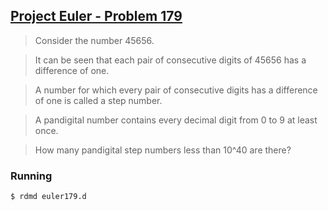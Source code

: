 ## [Project Euler - Problem 179](https://projecteuler.net/problem=179)

> Consider the number 45656.

> It can be seen that each pair of consecutive digits of 45656 has a difference of one.

> A number for which every pair of consecutive digits has a difference of one is called a step number.

> A pandigital number contains every decimal digit from 0 to 9 at least once.

> How many pandigital step numbers less than 10^40 are there?


### Running

```
$ rdmd euler179.d
```
